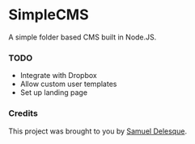 SimpleCMS
=========

A simple folder based CMS built in Node.JS.


### TODO

* Integrate with Dropbox
* Allow custom user templates
* Set up landing page


### Credits

This project was brought to you by [Samuel Delesque](http://samueldelesque.me).
